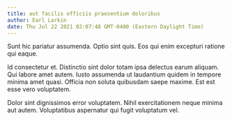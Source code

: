 ```yaml
---
title: aut facilis officiis praesentium doloribus
author: Earl Larkin
date: Thu Jul 22 2021 02:07:48 GMT-0400 (Eastern Daylight Time)
---
```

Sunt hic pariatur assumenda. Optio sint quis. Eos qui enim excepturi ratione qui eaque.

 Id consectetur et. Distinctio sint dolor totam ipsa delectus earum aliquam. Qui labore amet autem. Iusto assumenda ut laudantium quidem in tempore minima amet quasi. Officia non soluta quibusdam saepe maxime. Est est esse vero voluptatem.

 Dolor sint dignissimos error voluptatem. Nihil exercitationem neque minima aut autem. Voluptatibus aspernatur qui fugit voluptatum vel.